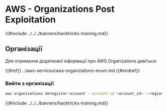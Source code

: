 # AWS - Organizations Post Exploitation

{{#include ../../../banners/hacktricks-training.md}}

## Організації

Для отримання додаткової інформації про AWS Organizations дивіться:

{{#ref}}
../aws-services/aws-organizations-enum.md
{{#endref}}

### Вийти з організації
```bash
aws organizations deregister-account --account-id <account_id> --region <region>
```
{{#include ../../../banners/hacktricks-training.md}}
